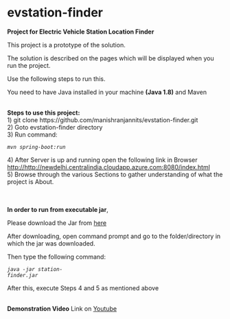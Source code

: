 # evstation-finder
<b>Project for Electric Vehicle Station Location Finder</b>
<p>This project is a prototype of the solution.</p>
<p>The solution is described on the pages which will be displayed when you run the project.</p> 
<p>Use the following steps to run this. </p>
<p>You need to have Java installed in your machine <b>(Java 1.8)</b> and Maven</p>
<br/>
<b>Steps to use this project:</b><br/>
1) git clone https://github.com/manishranjannits/evstation-finder.git<br/>
2) Goto evstation-finder directory<br/>
3) Run command: <br/>
<pre style="width: 200px;"><code class="javascript"><i>mvn spring-boot:run</i></code></pre>
4) After Server is up and running open the following link in Browser<br/>
   <a href="http://newdelhi.centralindia.cloudapp.azure.com:8080/index.html" target="_blank">http://http://newdelhi.centralindia.cloudapp.azure.com:8080/index.html</a>
<br/>5) Browse through the various Sections to gather understanding of what the project is About.
<br/><br/><br/>
<p>
   <b>In order to run from executable jar</b>, 
   <p>Please download the Jar from 
   <a href="https://drive.google.com/open?id=1FzBwrn9uGKchhmWNGjJ64uI1LihPmZ4Y" target="_blank">here</a>
 </p>
<p>After downloading, open command prompt and go to the folder/directory in which the jar was downloaded.</p>
<p>Then type the following command:</p>
<pre style="width: 200px;"><code class="javascript"><i>java -jar station-finder.jar</i></code></pre>
<p>After this, execute Steps 4 and 5 as mentioned above</p>
<br/>
<b>Demonstration Video</b> Link on <a href="https://youtu.be/JtALuJo80TA" target="_blank">Youtube</a>

